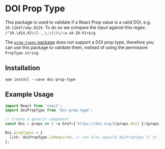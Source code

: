 # DOI Prop Type
This package is used to validate if a React Prop value is a valid DOI, e.g. `10.11647/obp.0229`. To do so we compare the input against this regex: `/^10.\d{4,9}\/[-._\;\(\)\/:a-zA-Z0-9]+$/g`.

The [`prop-types` package](https://www.npmjs.com/package/prop-types) does not support a DOI prop type, therefore you can use this package to validate them, instead of using the permissive `PropType.string`.

## Installation
`npm install --save doi-prop-type`

## Example Usage
```javascript
import React from 'react';
import doiPropType from 'doi-prop-type';

// Create a generic component
const Doi = props => ( <a href={`https://doi.org/${props.doi}`}>{props.doi}</a> );

Doi.propTypes = {
  link: doiPropType.isRequired, // can also specify doiPropType if it is not required
};
```
